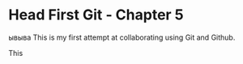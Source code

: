 # Head First Git - Chapter 5
ывыва
This is my first attempt at collaborating using Git and Github.

This 
